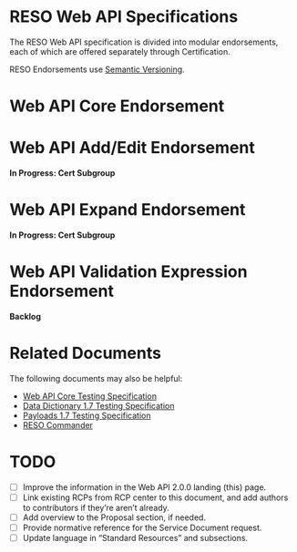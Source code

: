 # RESO Web API Specifications

The RESO Web API specification is divided into modular endorsements, each of which are offered separately through Certification. 

RESO Endorsements use [Semantic Versioning](https://semver.org/).

# Web API Core Endorsement

# Web API Add/Edit Endorsement
**In Progress: Cert Subgroup**

# Web API Expand Endorsement
**In Progress: Cert Subgroup**

# Web API Validation Expression Endorsement
**Backlog**

# Related Documents
The following documents may also be helpful:
* [Web API Core Testing Specification](https://docs.google.com/document/d/1btCduOpWWzeadeMcSviA8M9dclIz23P-bPUGKwcD0NY/edit#heading=h.tsujzsa8zmlt)
* [Data Dictionary 1.7 Testing Specification](https://docs.google.com/document/d/15DFf9kDX_mlGCJVOch2fztl8W5h-yd18N0_03Sb4HwM/edit?usp=sharing)
* [Payloads 1.7 Testing Specification](https://docs.google.com/document/d/1hNMqmDdK0C31tKrfdZnHIk1WmJPbAuluV_eJbErddCo/edit?usp=sharing)
* [RESO Commander](https://github.com/RESOStandards/web-api-commander)

# TODO
- [ ] Improve the information in the Web API 2.0.0 landing (this) page.
- [ ] Link existing RCPs from RCP center to this document, and add authors to contributors if they’re aren’t already.
- [ ] Add overview to the Proposal section, if needed.
- [ ] Provide normative reference for the Service Document request.
- [ ] Update language in “Standard Resources” and subsections.
